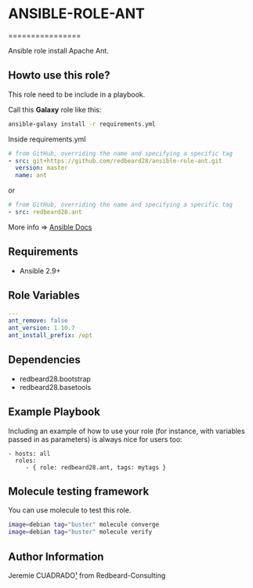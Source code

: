 # ANSIBLE-ROLE-ANT
================

Ansible role install Apache Ant.


## Howto use this role?
This role need to be include in a playbook. 

Call this **Galaxy** role  like this:

````bash
ansible-galaxy install -r requirements.yml 
````

Inside requirements.yml
````yaml
# from GitHub, overriding the name and specifying a specific tag
- src: git+https://github.com/redbeard28/ansible-role-ant.git
  version: master
  name: ant
````

or
```yaml
# from GitHub, overriding the name and specifying a specific tag
- src: redbeard28.ant
```

More info => [Ansible Docs](https://docs.ansible.com/ansible-container/roles/access.html)

## Requirements

 * Ansible 2.9+


Role Variables
--------------

```yaml
---
ant_remove: false
ant_version: 1.10.7
ant_install_prefix: /opt
```

Dependencies
------------

  * redbeard28.bootstrap
  * redbeard28.basetools

Example Playbook
----------------

Including an example of how to use your role (for instance, with variables passed in as parameters) is always nice for users too:

    - hosts: all
      roles:
         - { role: redbeard28.ant, tags: mytags }


Molecule testing framework
--------------------------

You can use molecule to test this role.
```bash
image=debian tag="buster" molecule converge 
image=debian tag="buster" molecule verify 
```

Author Information
------------------

Jeremie CUADRADO[¹](mailto:info@redbeard-consulting.fr) from Redbeard-Consulting

